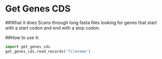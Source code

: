 # Get Genes CDS  
##What it does
Scans through long fasta files looking for genes that start with a start codon
and end with a stop codon.

##How to use it:
```python
import get_genes_cds
get_genes_cds.read_records('filename')
```

